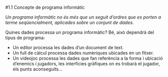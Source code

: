 #1.1 Concepte de programa informàtic

_Un *programa informàtic* no és més que un seguit d’ordres que es porten a
terme seqüencialment, aplicades sobre un conjunt de dades._

Quines dades processa un programa informàtic? Bé, això dependrà del tipus de
programa:
* Un editor processa les dades d’un document de text.
* Un full de càlcul processa dades numèriques ubicades en un fitxer.
* Un videojoc processa les dades que fan referència a la forma i ubicació
d’enemics i jugadors, les interfícies gràfiques on es trobarà el jugador, els
punts aconseguits...
